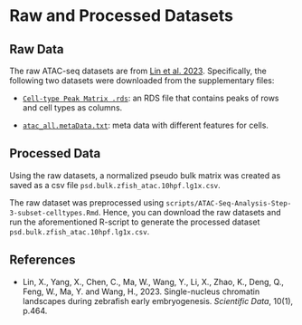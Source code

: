 # Raw and Processed Datasets

## Raw Data
The raw ATAC-seq datasets are from [Lin et al. 2023](https://www.nature.com/articles/s41597-023-02373-y). Specifically, the following two datasets were downloaded from the supplementary files:

- [`Cell-type Peak Matrix .rds`](https://figshare.com/ndownloader/files/40957361): an RDS file that contains peaks of rows and cell types as columns.

- [`atac_all.metaData.txt`](https://ftp.cngb.org/pub/CNSA/data4/CNP0002827/Single_Cell/CSE0000120/atac_all.metaData.txt): meta data with different features for cells.


## Processed Data
Using the raw datasets, a normalized pseudo bulk matrix was created as saved as a csv file `psd.bulk.zfish_atac.10hpf.lg1x.csv`.

The raw dataset was preprocessed using `scripts/ATAC-Seq-Analysis-Step-3-subset-celltypes.Rmd`. Hence, you can download the raw datasets and run the aforementioned R-script to generate the processed dataset `psd.bulk.zfish_atac.10hpf.lg1x.csv`.


## References

- Lin, X., Yang, X., Chen, C., Ma, W., Wang, Y., Li, X., Zhao, K., Deng, Q., Feng, W., Ma, Y. and Wang, H., 2023. Single-nucleus chromatin landscapes during zebrafish early embryogenesis. _Scientific Data_, 10(1), p.464.